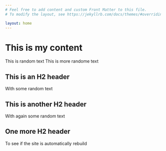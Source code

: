 ```yaml
---
# Feel free to add content and custom Front Matter to this file.
# To modify the layout, see https://jekyllrb.com/docs/themes/#overriding-theme-defaults

layout: home
---
```


# This is my content

This is random text
This is more randome text

## This is an H2 header
With some random text

## This is another H2 header
With again some random text

## One more H2 header
To see if the site is automatically rebuild
